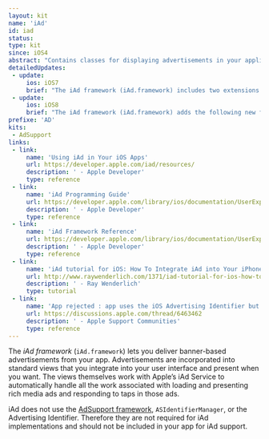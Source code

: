 ```yaml
---
layout: kit
name: 'iAd'
id: iad
status:
type: kit
since: iOS4
abstract: "Contains classes for displaying advertisements in your application. See iAd Framework."
detailedUpdates:
 - update:
     ios: iOS7
     brief: "The iAd framework (iAd.framework) includes two extensions to other frameworks that make it easier to incorporate ads into your app’s content: 1) The framework introduces new methods on the MPMoviePlayerController class that let you run ads before a movie. 2) The framework extends the UIViewController class to make it easier to create ad-supported content. You can now configure your view controllers to display ads before displaying the actual content they manage."
 - update:
     ios: iOS8
     brief: "The iAd framework (iAd.framework) adds the following new features: 1) If you are using AV Kit to play a video, you can play preroll advertisements before the video is played. 2) You can look up more information about the the effectiveness of advertisements for your app."
prefixe: 'AD'
kits:
 - AdSupport
links:
 - link:
     name: 'Using iAd in Your iOS Apps'
     url: https://developer.apple.com/iad/resources/
     description: ' - Apple Developer'
     type: reference
 - link:
     name: 'iAd Programming Guide'
     url: https://developer.apple.com/library/ios/documentation/UserExperience/Conceptual/iAd_Guide/Introduction/Introduction.html
     description: ' - Apple Developer'
     type: reference
 - link:
     name: 'iAd Framework Reference'
     url: https://developer.apple.com/library/ios/documentation/UserExperience/Reference/iAd_ReferenceCollection/index.html
     description: ' - Apple Developer'
     type: reference
 - link:
     name: 'iAd tutorial for iOS: How To Integrate iAd into Your iPhone App'
     url: http://www.raywenderlich.com/1371/iad-tutorial-for-ios-how-to-integrate-iad-into-your-iphone-app
     description: ' - Ray Wenderlich'
     type: tutorial
 - link:
     name: 'App rejected : app uses the iOS Advertising Identifier but does not include ad functionality'
     url: https://discussions.apple.com/thread/6463462
     description: ' - Apple Support Communities'
     type: reference
---
```


The *iAd framework* (`iAd.framework`) lets you deliver banner-based advertisements from your app. Advertisements are incorporated into standard views that you integrate into your user interface and present when you want. The views themselves work with Apple’s iAd Service to automatically handle all the work associated with loading and presenting rich media ads and responding to taps in those ads.

iAd does not use the [AdSupport framework](/AdSupport), `ASIdentifierManager`, or the Advertising Identifier. Therefore they are not required for iAd implementations and should not be included in your app for iAd support.